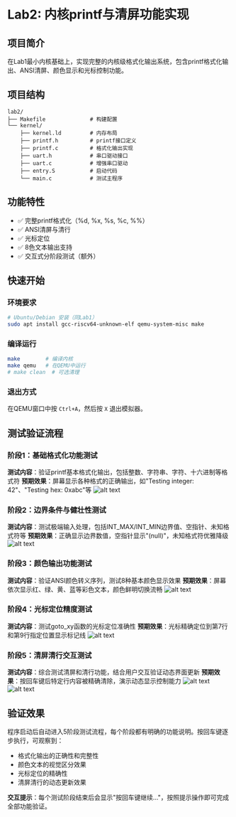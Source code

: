 # Lab2: 内核printf与清屏功能实现

## 项目简介
在Lab1最小内核基础上，实现完整的内核级格式化输出系统，包含printf格式化输出、ANSI清屏、颜色显示和光标控制功能。

## 项目结构
```
lab2/
├── Makefile              # 构建配置
└── kernel/
    ├── kernel.ld         # 内存布局
    ├── printf.h          # printf接口定义
    ├── printf.c          # 格式化输出实现
    ├── uart.h            # 串口驱动接口
    ├── uart.c            # 增强串口驱动
    ├── entry.S           # 启动代码
    └── main.c            # 测试主程序
```

## 功能特性
- ✅ 完整printf格式化（%d, %x, %s, %c, %%）
- ✅ ANSI清屏与清行
- ✅ 光标定位
- ✅ 8色文本输出支持
- ✅ 交互式分阶段测试（额外）

## 快速开始

### 环境要求
```bash
# Ubuntu/Debian 安装（同Lab1）
sudo apt install gcc-riscv64-unknown-elf qemu-system-misc make
```

### 编译运行
```bash
make        # 编译内核
make qemu   # 在QEMU中运行
# make clean  # 可选清理
```

### 退出方式
在QEMU窗口中按 `Ctrl+A`，然后按 `X` 退出模拟器。

## 测试验证流程

### 阶段1：基础格式化功能测试
**测试内容**：验证printf基本格式化输出，包括整数、字符串、字符、十六进制等格式符
**预期效果**：屏幕显示各种格式的正确输出，如"Testing integer: 42"、"Testing hex: 0xabc"等
![alt text](../测试1_basic.png)

### 阶段2：边界条件与健壮性测试  
**测试内容**：测试极端输入处理，包括INT_MAX/INT_MIN边界值、空指针、未知格式符等
**预期效果**：正确显示边界数值，空指针显示"(null)"，未知格式符优雅降级
![alt text](../测试2_edge.png)

### 阶段3：颜色输出功能测试
**测试内容**：验证ANSI颜色转义序列，测试8种基本颜色显示效果
**预期效果**：屏幕依次显示红、绿、黄、蓝等彩色文本，颜色鲜明切换流畅
![alt text](../测试3_color.png)

### 阶段4：光标定位精度测试
**测试内容**：测试goto_xy函数的光标定位准确性
**预期效果**：光标精确定位到第7行和第9行指定位置显示标记线
![alt text](../测试4_cursor.png)

### 阶段5：清屏清行交互测试
**测试内容**：综合测试清屏和清行功能，结合用户交互验证动态界面更新
**预期效果**：按回车键后特定行内容被精确清除，演示动态显示控制能力
![alt text](../测试5-1_clearline.png)
![alt text](../测试5-2_clearline.png)

## 验证效果
程序启动后自动进入5阶段测试流程，每个阶段都有明确的功能说明。按回车键逐步执行，可观察到：
- 格式化输出的正确性和完整性
- 颜色文本的视觉区分效果  
- 光标定位的精确性
- 清屏清行的动态更新效果

**交互提示**：每个测试阶段结束后会显示"按回车键继续..."，按照提示操作即可完成全部功能验证。